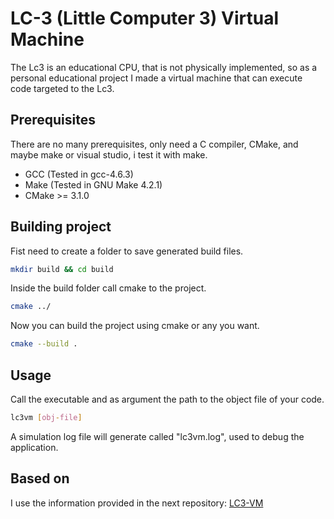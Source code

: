 # LC-3 (Little Computer 3) Virtual Machine

The Lc3 is an educational CPU, that is not physically implemented, so as a personal educational project I made a virtual machine that can execute code targeted to the Lc3.

## Prerequisites
There are no many prerequisites, only need a C compiler, CMake, and maybe make or visual studio, i test it with make.

- GCC (Tested in gcc-4.6.3)
- Make (Tested in GNU Make 4.2.1)
- CMake >= 3.1.0

## Building project

Fist need to create a folder to save generated build files.

```bash
mkdir build && cd build
```

Inside the build folder call cmake to the project.

```bash
cmake ../
```

Now you can build the project using cmake or any you want.

```bash
cmake --build .
```

## Usage

Call the executable and as argument the path to the object file of your code.

```bash
lc3vm [obj-file]
```

A simulation log file will generate called "lc3vm.log", used to debug the application.

## Based on

I use the information provided in the next repository: [LC3-VM](https://github.com/justinmeiners/lc3-vm)
